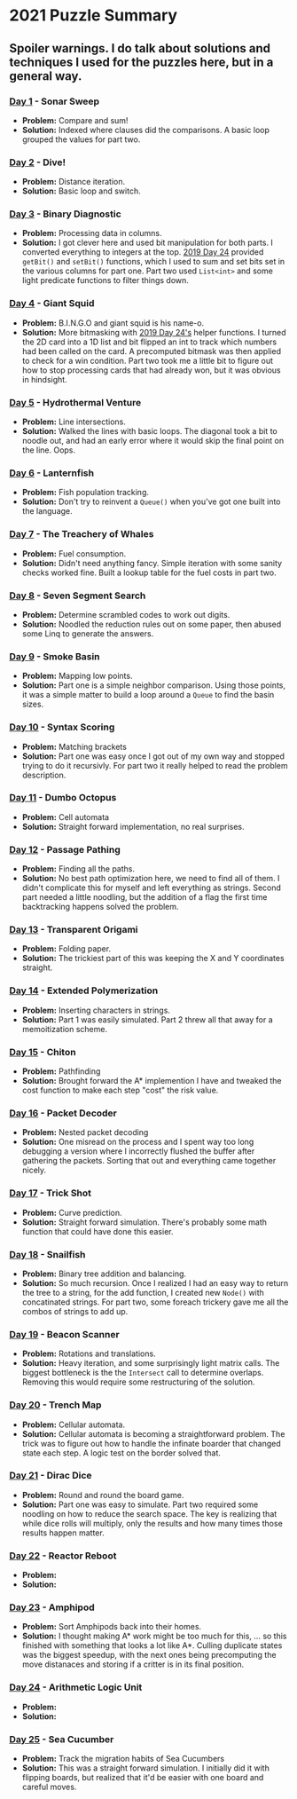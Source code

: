 # 2021 Puzzle Summary 
## Spoiler warnings. I do talk about solutions and techniques I used for the puzzles here, but in a general way.

### [Day 1](Day%2001) - Sonar Sweep
- **Problem:** Compare and sum!
- **Solution:** Indexed where clauses did the comparisons. A basic loop grouped the values for part two.

### [Day 2](Day%2002) - Dive!
- **Problem:** Distance iteration. 
- **Solution:** Basic loop and switch.

### [Day 3](Day%2003) - Binary Diagnostic
- **Problem:** Processing data in columns.
- **Solution:** I got clever here and used bit manipulation for both parts. I converted everything to integers at the top. [2019 Day 24](../2019/Day%2024) provided `getBit()` and `setBit()` functions, which I used to sum and set bits set in the various columns for part one. Part two used `List<int>` and some light predicate functions to filter things down.

### [Day 4](Day%2004) - Giant Squid
- **Problem:** B.I.N.G.O and giant squid is his name-o. 
- **Solution:** More bitmasking with [2019 Day 24's](../2019/Day%2024) helper functions. I turned the 2D card into a 1D list and bit flipped an int to track which numbers had been called on the card. A precomputed bitmask was then applied to check for a win condition. Part two took me a little bit to figure out how to stop processing cards that had already won, but it was obvious in hindsight. 

### [Day 5](Day%2005) - Hydrothermal Venture
- **Problem:** Line intersections.
- **Solution:** Walked the lines with basic loops. The diagonal took a bit to noodle out, and had an early error where it would skip the final point on the line. Oops.

### [Day 6](Day%2006) - Lanternfish
- **Problem:** Fish population tracking.
- **Solution:** Don't try to reinvent a `Queue()` when you've got one built into the language.

### [Day 7](Day%2007) - The Treachery of Whales
- **Problem:** Fuel consumption.
- **Solution:** Didn't need anything fancy. Simple iteration with some sanity checks worked fine. Built a lookup table for the fuel costs in part two.

### [Day 8](Day%2008) - Seven Segment Search
- **Problem:** Determine scrambled codes to work out digits.
- **Solution:** Noodled the reduction rules out on some paper, then abused some Linq to generate the answers.

### [Day 9](Day%2009) - Smoke Basin
- **Problem:** Mapping low points.
- **Solution:** Part one is a simple neighbor comparison. Using those points, it was a simple matter to build a loop around a `Queue` to find the basin sizes.

### [Day 10](Day%2010) - Syntax Scoring
- **Problem:** Matching brackets
- **Solution:** Part one was easy once I got out of my own way and stopped trying to do it recursivly. For part two it really helped to read the problem description.

### [Day 11](Day%2011) - Dumbo Octopus
- **Problem:** Cell automata
- **Solution:** Straight forward implementation, no real surprises. 

### [Day 12](Day%2012) - Passage Pathing
- **Problem:** Finding all the paths.
- **Solution:** No best path optimization here, we need to find all of them. I didn't complicate this for myself and left everything as strings. Second part needed a little noodling, but the addition of a flag the first time backtracking happens solved the problem.

### [Day 13](Day%2013) - Transparent Origami
- **Problem:** Folding paper.
- **Solution:** The trickiest part of this was keeping the X and Y coordinates straight.

### [Day 14](Day%2014) - Extended Polymerization
- **Problem:** Inserting characters in strings.
- **Solution:** Part 1 was easily simulated. Part 2 threw all that away for a memoitization scheme.

### [Day 15](Day%2015) - Chiton 
- **Problem:** Pathfinding
- **Solution:** Brought forward the A* implemention I have and tweaked the cost function to make each step "cost" the risk value.

### [Day 16](Day%2016) - Packet Decoder
- **Problem:** Nested packet decoding
- **Solution:** One misread on the process and I spent way too long debugging a version where I incorrectly flushed the buffer after gathering the packets. Sorting that out and everything came together nicely.

### [Day 17](Day%2017) - Trick Shot
- **Problem:** Curve prediction.
- **Solution:** Straight forward simulation. There's probably some math function that could have done this easier.

### [Day 18](Day%2018) - Snailfish
- **Problem:** Binary tree addition and balancing.
- **Solution:** So much recursion. Once I realized I had an easy way to return the tree to a string, for the add function, I created new `Node()` with concatinated strings. For part two, some foreach trickery gave me all the combos of strings to add up.

### [Day 19](Day%2019) - Beacon Scanner
- **Problem:** Rotations and translations. 
- **Solution:** Heavy iteration, and some surprisingly light matrix calls. The biggest bottleneck is the the `Intersect` call to determine overlaps. Removing this would require some restructuring of the solution.

### [Day 20](Day%2020) - Trench Map
- **Problem:** Cellular automata.
- **Solution:** Cellular automata is becoming a straightforward problem. The trick was to figure out how to handle the infinate boarder that changed state each step. A logic test on the border solved that.

### [Day 21](Day%2021) - Dirac Dice
- **Problem:** Round and round the board game.
- **Solution:** Part one was easy to simulate. Part two required some noodling on how to reduce the search space. The key is realizing that while dice rolls will multiply, only the results and how many times those results happen matter.

### [Day 22](Day%2022) - Reactor Reboot
- **Problem:**
- **Solution:**

### [Day 23](Day%2023) - Amphipod
- **Problem:** Sort Amphipods back into their homes.
- **Solution:** I thought making A* work might be too much for this, ... so this finished with something that looks a lot like A*. Culling duplicate states was the biggest speedup, with the next ones being precomputing the move distanaces and storing if a critter is in its final position.

### [Day 24](Day%2024) - Arithmetic Logic Unit
- **Problem:**
- **Solution:**

### [Day 25](Day%2025) - Sea Cucumber
- **Problem:** Track the migration habits of Sea Cucumbers
- **Solution:** This was a straight forward simulation. I initially did it with flipping boards, but realized that it'd be easier with one board and careful moves.